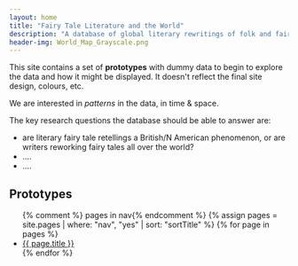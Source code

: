 ```yaml
---
layout: home
title: "Fairy Tale Literature and the World"
description: "A database of global literary rewritings of folk and fairy tales"
header-img: World_Map_Grayscale.png
---
```


This site contains a set of **prototypes** with dummy data to begin to explore the data and how it might be displayed.
It doesn't reflect the final site design, colours, etc.

We are interested in _patterns_ in the data, in time & space.

The key research questions the database should be able to answer are:

- are literary fairy tale retellings a British/N American phenomenon, or are writers reworking fairy tales all over the world?
- ....
- ....



## Prototypes
<ul>
  {% comment %} pages  in nav{% endcomment %}
  {% assign pages = site.pages | where: "nav", "yes" | sort: "sortTitle"  %}
  {% for page in pages %}
  <li><a href="{{ page.url | prepend: site.baseurl }}">{{ page.title }}</a></li>
  {% endfor %}
</ul>
